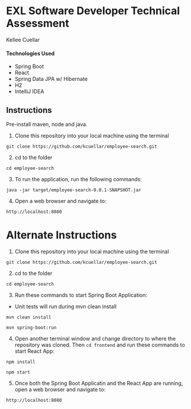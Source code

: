 # EXL Software Developer Technical Assessment
Kellee Cuellar

#### Technologies Used
- Spring Boot
- React
- Spring Data JPA w/ Hibernate
- H2
- IntelliJ IDEA

## Instructions

Pre-install maven, node and java.

1. Clone this repository into your local machine using the terminal

`git clone https://github.com/kcuellar/employee-search.git`

2. cd to the folder

`cd employee-search`

3. To run the application, run the following commands: 

`java -jar target/employee-search-0.0.1-SNAPSHOT.jar`

4. Open a web browser and navigate to:

`http://localhost:8080`

# Alternate Instructions

1. Clone this repository into your local machine using the terminal

`git clone https://github.com/kcuellar/employee-search.git`

2. cd to the folder

`cd employee-search`

3. Run these commands to start Spring Boot Application:
- Unit tests will run during mvn clean install

`mvn clean install`

`mvn spring-boot:run`

4. Open another terminal window and change directory to where the repository was cloned. Then `cd frontend` and run these commands to start React App:

`npm install`

`npm start`

5. Once both the Spring Boot Applicatin and the React App are running, open a web browser and navigate to:

`http://localhost:8080`
